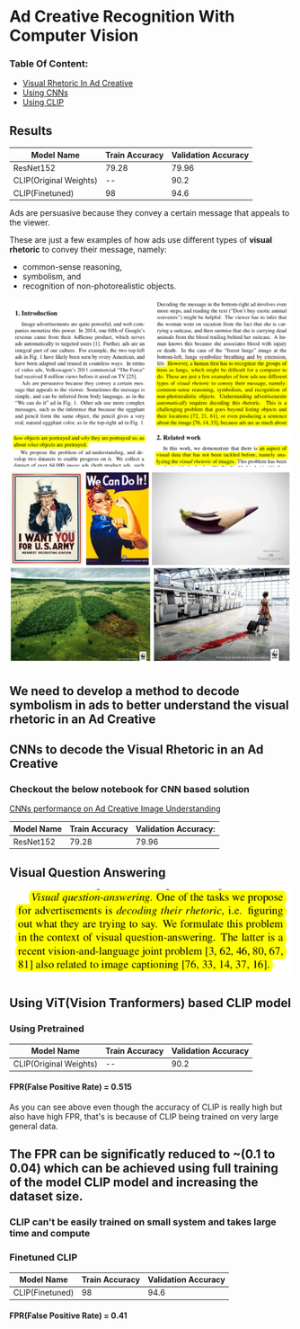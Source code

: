 # Ad Creative Recognition With Computer Vision

### Table Of Content:
* [Visual Rhetoric In Ad Creative](#first-bullet)
* [Using CNNs](#CNN)
* [Using CLIP](#using-vitvision-tranformers-based-clip-model)


## Results

| Model Name | Train Accuracy  | Validation Accuracy |
|----------|----------|----------|
|  ResNet152   | 79.28   | 79.96   |
| CLIP(Original Weights)   | --   | 90.2   |
| CLIP(Finetuned)   | 98   | 94.6   |


<a class="anchor" id="first-bullet"></a>

Ads are persuasive because they convey a certain message that appeals to the viewer.

These are just a few examples of how ads use different types of **visual rhetoric** to convey their message, namely:

- common-sense reasoning,
- symbolism, and
- recognition of non-photorealistic objects.

![Image with Complex Rhetoric Image](paper1.png "Few Images with Complex Rhetoric Image")
![Image with Complex Rhetoric Image](paper2.png "Few Images with Complex Rhetoric Image")
![Image with Complex Rhetoric Image](complex_img.png "Few Images with Complex Rhetoric Image")


<a class="anchor" id="CNN"></a>

## We need to develop a method to decode symbolism in ads to better understand the visual rhetoric in an Ad Creative

## CNNs to decode the Visual Rhetoric in an Ad Creative

### Checkout the below notebook for CNN based solution

[CNNs performance on Ad Creative Image Understanding](ImageUnderstanding.ipynb)

| Model Name | Train Accuracy  | Validation Accuracy: |
|----------|----------|----------|
|  ResNet152   | 79.28   | 79.96   |

## Visual Question Answering
![Image with Complex Rhetoric Image](paper3.png "Few Images with Complex Rhetoric Image")

## Using ViT(Vision Tranformers) based CLIP model

### Using Pretrained
| Model Name | Train Accuracy  | Validation Accuracy |
|----------|----------|----------|
| CLIP(Original Weights)   | --   | 90.2   |

#### FPR(False Positive Rate) = 0.515

As you can see above even though the accuracy of CLIP is really high but also have high FPR, that's is because of CLIP being trained on very large general data.
## The FPR can be significatly reduced to ~(0.1 to 0.04) which can be achieved using full training of the model CLIP model and increasing the dataset size. 
### CLIP can't be easily trained on small system and takes large time and compute


### Finetuned CLIP
| Model Name | Train Accuracy  | Validation Accuracy |
|----------|----------|----------|
| CLIP(Finetuned)   | 98   | 94.6   |


#### FPR(False Positive Rate) = 0.41
